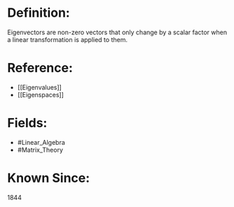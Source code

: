 

# Definition:
Eigenvectors are non-zero vectors that only change by a scalar factor when a linear transformation is applied to them.

# Reference:
- [[Eigenvalues]]
- [[Eigenspaces]]

# Fields: 
- #Linear_Algebra
- #Matrix_Theory

# Known Since:
1844

